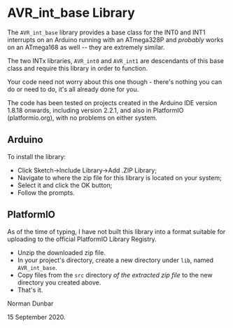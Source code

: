 # AVR_int_base Library

The `AVR_int_base` library provides a base class for the INT0 and INT1 interrupts on an Arduino running with an ATmega328P and *probably* works on an ATmega168 as well -- they are extremely similar.

The two INTx libraries, `AVR_int0` and `AVR_int1` are descendants of this base class and require this library in order to function.

Your code need not worry about this one though - there's nothing you can do or need to do, it's all already done for you.


The code has been tested on projects created in the Arduino IDE version 1.8.18 onwards, including version 2.2.1, and also in PlatformIO (platformio.org), with no problems on either system.

## Arduino

To install the library:

* Click Sketch->Include Library->Add .ZIP Library;
* Navigate to where the zip file for this library is located on your system;
* Select it and click the OK button;
* Follow the prompts.

## PlatformIO

As of the time of typing, I have not built this library into a format suitable for uploading to the official PlatformIO Library Registry.

* Unzip the downloaded zip file.
* In your project's directory, create a new directory under `lib`, named `AVR_int_base`.
* Copy files from the `src` directory *of the extracted zip file* to the new directory you created above.
* That's it.

Norman Dunbar

15 September 2020.
